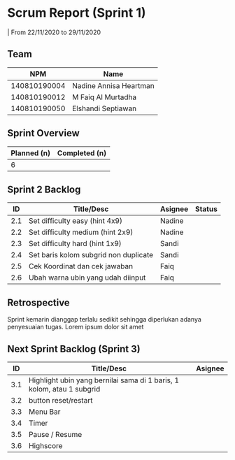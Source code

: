 # Scrum Report (Sprint 1)

| From 22/11/2020 to 29/11/2020

## Team

| NPM          | Name                   |
| ------------ | ---------------------- |
| 140810190004 | Nadine Annisa Heartman |
| 140810190012 | M Faiq Al Murtadha     |
| 140810190050 | Elshandi Septiawan     |

## Sprint Overview

| Planned (n) | Completed (n) |
| ----------- | ------------- |
| 6           |               |

## Sprint 2 Backlog

| ID  | Title/Desc                            | Asignee | Status   |
| --- | ------------------------------------- | ------- | -------- |
| 2.1 | Set difficulty easy (hint 4x9)        | Nadine  |          |
| 2.2 | Set difficulty medium (hint 2x9)      | Nadine  |          |
| 2.3 | Set difficulty hard (hint 1x9)        | Sandi   |          |
| 2.4 | Set baris kolom subgrid non duplicate | Sandi   |          |
| 2.5 | Cek Koordinat dan cek jawaban         | Faiq    |          |
| 2.6 | Ubah warna ubin yang udah diinput     | Faiq    |          |

## Retrospective

Sprint kemarin dianggap terlalu sedikit sehingga diperlukan adanya penyesuaian tugas. Lorem ipsum dolor sit amet

## Next Sprint Backlog (Sprint 3)

| ID  | Title/Desc                                                                   | Asignee |
| --- | ---------------------------------------------------------------------------- | ------- |
| 3.1 | Highlight ubin yang bernilai sama di 1 baris, 1 kolom, atau 1 subgrid        |         |
| 3.2 | button reset/restart                                                         |         |
| 3.3 | Menu Bar                                                                     |         |
| 3.4 | Timer                                                                        |         |
| 3.5 | Pause / Resume                                                               |         |
| 3.6 | Highscore                                                                    |         |
